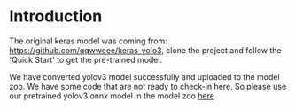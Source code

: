 # Introduction 
The original keras model was coming from: <https://github.com/qqwweee/keras-yolo3>, clone the project and follow the 'Quick Start' to get the pre-trained model.

We have converted yolov3 model successfully and uploaded to the model zoo. We have some code that are not ready to check-in here.
So please use our pretrained yolov3 onnx model in the model zoo [here](https://github.com/onnx/models/tree/master/yolov3)
